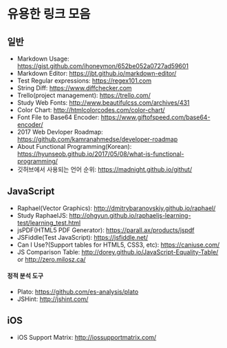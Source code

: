 # 유용한 링크 모음
## 일반
* Markdown Usage: https://gist.github.com/ihoneymon/652be052a0727ad59601
* Markdown Editor: https://jbt.github.io/markdown-editor/
* Test Regular expressions: https://regex101.com
* String Diff: https://www.diffchecker.com
* Trello(project management): https://trello.com/
* Study Web Fonts: http://www.beautifulcss.com/archives/431
* Color Chart: http://htmlcolorcodes.com/color-chart/
* Font File to Base64 Encoder: https://www.giftofspeed.com/base64-encoder/
* 2017 Web Devloper Roadmap: https://github.com/kamranahmedse/developer-roadmap
* About Functional Programming(Korean): https://hyunseob.github.io/2017/05/08/what-is-functional-programming/
* 깃허브에서 사용되는 언어 순위: https://madnight.github.io/githut/

## JavaScript
* Raphael(Vector Graphics): http://dmitrybaranovskiy.github.io/raphael/
* Study RaphaelJS: http://ohgyun.github.io/raphaeljs-learning-test/learning_test.html
* jsPDF(HTML5 PDF Generator): https://parall.ax/products/jspdf
* JSFiddle(Test JavaScript): https://jsfiddle.net/
* Can I Use?(Support tables for HTML5, CSS3, etc): https://caniuse.com/
* JS Comparison Table: http://dorey.github.io/JavaScript-Equality-Table/ or http://zero.milosz.ca/

#### 정적 분석 도구
* Plato: https://github.com/es-analysis/plato
* JSHint: http://jshint.com/

## iOS
* iOS Support Matrix: http://iossupportmatrix.com/
